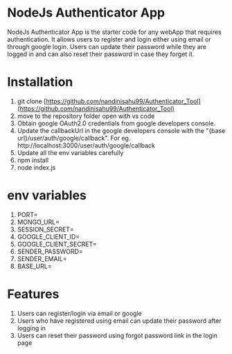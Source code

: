 
# NodeJs Authenticator App

NodeJs Authenticator App is the starter code for any webApp that requires authentication. It allows users to register and login either using email or through google login. Users can update their password while they are logged in and can also reset their password in case they forget it.

# Installation
1) git clone [https://github.com/nandinisahu99/Authenticator_Tool](https://github.com/nandinisahu99/Authenticator_Tool)
2) move to the repository folder open with vs code
3) Obtain google OAuth2.0 credentials from google developers console. 
4) Update the callbackUrl in the google developers console with the "{base url}/user/auth/google/callback". For eg. http://localhost:3000/user/auth/google/callback
5) Update all the env variables carefully
6) npm install
7) node index.js

# env variables
1) PORT=
2) MONGO_URL=
3) SESSION_SECRET=
4) GOOGLE_CLIENT_ID=
5) GOOGLE_CLIENT_SECRET=
6) SENDER_PASSWORD=
7) SENDER_EMAIL=
8) BASE_URL=
 
# Features
1) Users can register/login via email or google
2) Users who have registered using email can update their password after logging in
3) Users can reset their password using forgot password link in the login page 

